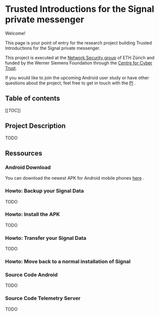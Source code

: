 # Trusted Introductions for the Signal private messenger

Welcome!

This page is your point of entry for the research project building Trusted Introductions for the Signal private messenger.

This project is executed at the [Network Security group](https://netsec.ethz.ch/) of ETH Zürich and funded by the Werner Siemens Foundation through the [Centre for Cyber Trust](https://cyber-trust.org/).

If you would like to join the upcoming Android user study or have other questions about the project, feel free to get in touch with the [PI](https://people.inf.ethz.ch/cgloor) .

## Table of contents

[[_TOC_]]

## Project Description
TODO

## Ressources

### Android Download
You can download the newest APK for Android mobile phones [here](https://polybox.ethz.ch/index.php/s/K9mgiDihWqj9dIC) .

### Howto: Backup your Signal Data
TODO

### Howto: Install the APK
TODO

### Howto: Transfer your Signal Data
TODO

### Howto: Move back to a normal installation of Signal

### Source Code Android
TODO

### Source Code Telemetry Server
TODO
